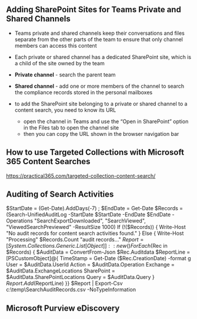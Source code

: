 ## Adding SharePoint Sites for Teams Private and Shared Channels

* Teams private and shared channels keep their conversations and files separate from the other parts of the team to ensure that only channel members can access this content
* Each private or shared channel has a dedicated SharePoint site, which is a child of the site owned by the team

* **Private channel** - search the parent team 
* **Shared channel** - add one or more members of the channel to search the compliance records stored in the personal mailboxes

* to add the SharePoint site belonging to a private or shared channel to a content search, you need to know its URL
	* open the channel in Teams and use the “Open in SharePoint” option in the Files tab to open the channel site
	* then you can copy the URL shown in the browser navigation bar



## How to use Targeted Collections with Microsoft 365 Content Searches

https://practical365.com/targeted-collection-content-search/


## Auditing of Search Activities

$StartDate = (Get-Date).AddDays(-7) ; $EndDate = Get-Date
$Records = (Search-UnifiedAuditLog -StartDate $StartDate -EndDate $EndDate -Operations 
"SearchExportDownloaded", "SearchViewed", "ViewedSearchPreviewed" -ResultSize 1000)
If (!($Records)) {
 Write-Host "No audit records for content search activities found." }
Else {
 Write-Host "Processing" $Records.Count "audit records..."
 $Report = [System.Collections.Generic.List[Object]]::new()
 ForEach ($Rec in $Records) {
 $AuditData = ConvertFrom-Json $Rec.Auditdata
 $ReportLine = [PSCustomObject]@{
 TimeStamp = Get-Date ($Rec.CreationDate) -format g
 User = $AuditData.UserId
 Action = $AuditData.Operation
 Exchange = $AuditData.ExchangeLocations
 SharePoint = $AuditData.SharePointLocations
 Query = $AuditData.Query }
 $Report.Add($ReportLine)
 }}
$Report | Export-Csv c:\temp\SearchAuditRecords.csv -NoTypeInformation

## Microsoft Purview eDiscovery

